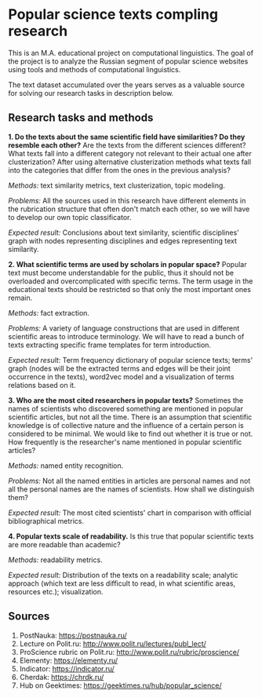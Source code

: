 # Popular science texts compling research #

This is an M.A. educational project on computational linguistics. The goal of the project is to analyze the Russian segment of popular science websites using tools and methods of computational linguistics. 

The text dataset accumulated over the years serves as a valuable source for solving our research tasks in description below. 

## Research tasks and methods ##

**1. Do the texts about the same scientific field have similarities? Do they resemble each other?**
Are the texts from the different sciences different? What texts fall into a different category not relevant to their actual one after clusterization? After using alternative clusterization methods what texts fall into the categories that differ from the ones in the previous analysis?

*Methods:* text similarity metrics, text clusterization, topic modeling. 

*Problems:* All the sources used in this research have different elements in the rubrication structure that often don't match each other, so we will have to develop our own topic classificator.

*Expected result:* Conclusions about text similarity, scientific disciplines' graph with nodes representing disciplines and edges representing text similarity. 

**2. What scientific terms are used by scholars in popular space?**
Popular text must become understandable for the public, thus it should not be overloaded and overcomplicated with specific terms. The term usage in the educational texts should be restricted so that only the most important ones remain.

*Methods:* fact extraction. 

*Problems:* A variety of language constructions that are used in different scientific areas to introduce terminology. We will have to read a bunch of texts extracting specific frame templates for term introduction. 


*Expected result:* Term frequency dictionary of popular science texts; terms' graph (nodes will be the extracted terms and edges will be their joint occurrence in the texts), word2vec model and a visualization of terms relations based on it.


**3. Who are the most cited researchers in popular texts?**
Sometimes the names of scientists who discovered something are mentioned in popular scientific articles, but not all the time. There is an assumption that scientific knowledge is of collective nature and the influence of a certain person is considered to be minimal. We would like to find out whether it is true or not. How frequently is the researcher's name mentioned in popular scientific articles?

*Methods:* named entity recognition. 

*Problems:* Not all the named entities in articles are personal names and not all the personal names are the names of scientists. How shall we distinguish them?

*Expected result:* The most cited scientists' chart in comparison with official bibliographical metrics. 

**4. Popular texts scale of readability.** Is this true that popular scientific texts are more readable than academic? 

*Methods:* readability metrics. 

*Expected result:* Distribution of the texts on a readability scale; analytic approach (which text are less difficult to read, in what scientific areas, resources etc.); visualization. 

## Sources ##

1. PostNauka: https://postnauka.ru/
2. Lecture on Polit.ru: http://www.polit.ru/lectures/publ_lect/
3. ProScience rubric on Polit.ru: http://www.polit.ru/rubric/proscience/
4. Elementy: https://elementy.ru/
5. Indicator: https://indicator.ru/
6. Cherdak: https://chrdk.ru/
7. Hub on Geektimes: https://geektimes.ru/hub/popular_science/
